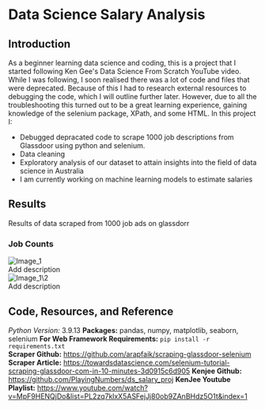 # Data Science Salary Analysis

## Introduction
As a beginner learning data science and coding, this is a project that I started following Ken Gee's Data Science From Scratch YouTube video. While I was following, I soon realised there was a lot of code and files that were deprecated. Because of this I had to research external resources to debugging the code, which I will outline further later. However, due to all the troubleshooting this turned out to be a great learning experience, gaining knowledge of the selenium package, XPath, and some HTML.
In this project I:
* Debugged depracated code to scrape 1000 job descriptions from Glassdoor using python and selenium.
* Data cleaning
* Exploratory analysis of our dataset to attain insights into the field of data science in Australia
* I am currently working on machine learning models to estimate salaries

## Results  
Results of data scraped from 1000 job ads on glassdorr
### Job Counts
![Image_1](https://github.com/joshuadunn1/ds_salary_proj/blob/main/Counts_figure_cropped.png)  
Add description  
![Image_1\2](https://github.com/joshuadunn1/ds_salary_proj/blob/main/salary_figure_cropped.png)  
Add description  

## Code, Resources, and Reference

_Python Version:_   3.9.13
**Packages:**   pandas, numpy, matplotlib, seaborn, selenium
**For Web Framework Requirements:**   ```pip install -r requirements.txt```  
**Scraper Github:**  https://github.com/arapfaik/scraping-glassdoor-selenium  
**Scraper Article:**   https://towardsdatascience.com/selenium-tutorial-scraping-glassdoor-com-in-10-minutes-3d0915c6d905
**Kenjee Github:**   https://github.com/PlayingNumbers/ds_salary_proj
**KenJee Youtube Playlist:**  https://www.youtube.com/watch?v=MpF9HENQjDo&list=PL2zq7klxX5ASFejJj80ob9ZAnBHdz5O1t&index=1
